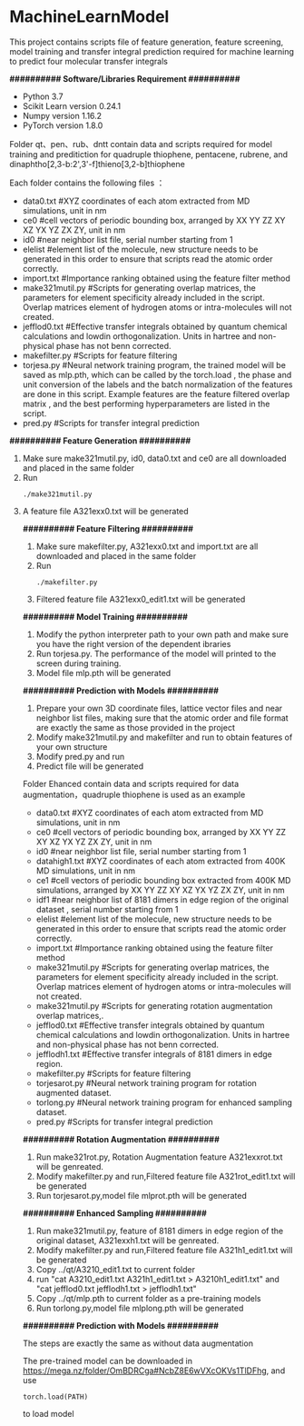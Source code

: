 # MachineLearnModel

<p>This project contains scripts file of feature generation, feature screening, model training and transfer integral prediction required for machine learning to predict four molecular transfer integrals</p>
<p><strong>########## Software/Libraries Requirement ##########</strong></p>
<ul>
<li>Python 3.7</li>
<li>Scikit Learn version 0.24.1</li>
<li>Numpy version 1.16.2</li>
<li>PyTorch version 1.8.0</li>
</ul>

<p>Folder qt、pen、rub、dntt contain data and scripts required for model training and preditiction for quadruple thiophene, pentacene, rubrene, and dinaphtho[2,3-b:2',3'-f]thieno[3,2-b]thiophene </p>
<p>Each folder contains the following files ：</p>
<ul>
<li>data0.txt #XYZ coordinates of each atom extracted from MD simulations, unit in nm</li>
<li>ce0 #cell vectors of periodic bounding box, arranged by XX YY ZZ XY XZ YX YZ ZX ZY, unit in nm</li>
<li>id0 #near neighbor list file, serial number starting from 1</li>
<li>elelist #element list of the molecule, new structure needs to be generated in this order to ensure that scripts read the atomic order correctly.</li>
<li>import.txt #Importance ranking obtained using the feature filter method</li>
<li>make321mutil.py #Scripts for generating overlap matrices, the parameters for element specificity already included in the script. Overlap matrices element of hydrogen atoms or intra-molecules will not created.</li>
<li>jefflod0.txt #Effective transfer integrals obtained by quantum chemical calculations and lowdin orthogonalization. Units in hartree and non-physical phase has not benn corrected.</li>
<li>makefilter.py #Scripts for feature filtering</li>
<li>torjesa.py #Neural network training program, the trained model will be saved as mlp.pth, which can be called by the torch.load , the phase and unit conversion of the labels and the batch normalization of the features are done in this script. Example features are the feature filtered overlap matrix , and the best performing hyperparameters are listed in the script.</li>
<li>pred.py #Scripts for transfer integral prediction</li>
</ul>

<p><strong>########## Feature Generation ##########</strong></p>
<ol>
<li>Make sure make321mutil.py, id0, data0.txt and ce0 are all downloaded and placed in the same folder</li>
<li>Run </li>

  ```
  ./make321mutil.py
  ```
 
<li>A feature file A321exx0.txt will be generated</li>
<p><strong>########## Feature Filtering ##########</strong></p>
<ol>
<li>Make sure makefilter.py, A321exx0.txt and import.txt are all downloaded and placed in the same folder</li>
<li>Run </li>

  ```
  ./makefilter.py
  ```
 
<li>Filtered feature file A321exx0_edit1.txt will be generated</li>
</ol>
<p><strong>########## Model Training ##########</strong></p>
<ol>
<li>Modify the python interpreter path to your own path and make sure you have the right version of the dependent ibraries</li>
<li>Run torjesa.py. The performance of the model will printed to the screen during training.</li>
<li>Model file mlp.pth will be generated</li>
</ol>
<p><strong>########## Prediction with Models ##########</strong></p>
<ol>
<li>Prepare your own 3D coordinate files, lattice vector files and near neighbor list files, making sure that the atomic order and file format are exactly the same as those provided in the project</li>
<li>Modify make321mutil.py and makefilter and run to obtain features of your own structure</li>
<li>Modify pred.py and run</li>
<li>Predict file will be generated</li>
</ol>

<p>Folder Ehanced contain data and scripts required for data augmentation，quadruple thiophene is used as an example </p>
<ul>
<li>data0.txt #XYZ coordinates of each atom extracted from MD simulations, unit in nm</li>
<li>ce0 #cell vectors of periodic bounding box, arranged by XX YY ZZ XY XZ YX YZ ZX ZY, unit in nm</li>
<li>id0 #near neighbor list file, serial number starting from 1</li>
<li>datahigh1.txt #XYZ coordinates of each atom extracted from 400K MD simulations, unit in nm</li>
<li>ce1 #cell vectors of periodic bounding box extracted from 400K MD simulations, arranged by XX YY ZZ XY XZ YX YZ ZX ZY, unit in nm</li>
<li>idf1 #near neighbor list of 8181 dimers in edge region of the original dataset , serial number starting from 1</li>
<li>elelist #element list of the molecule, new structure needs to be generated in this order to ensure that scripts read the atomic order correctly.</li>
<li>import.txt #Importance ranking obtained using the feature filter method</li>
<li>make321mutil.py #Scripts for generating overlap matrices, the parameters for element specificity already included in the script. Overlap matrices element of hydrogen atoms or intra-molecules will not created.</li>
<li>make321mutil.py #Scripts for generating rotation augmentation overlap matrices,.</li>
<li>jefflod0.txt #Effective transfer integrals obtained by quantum chemical calculations and lowdin orthogonalization. Units in hartree and non-physical phase has not benn corrected.</li>
<li>jefflodh1.txt #Effective transfer integrals of 8181 dimers in edge region.</li>
<li>makefilter.py #Scripts for feature filtering</li>
<li>torjesarot.py #Neural network training program for rotation augmented dataset.</li>
<li>torlong.py #Neural network training program for enhanced sampling dataset.</li>
<li>pred.py #Scripts for transfer integral prediction</li>
</ul>

<p><strong>########## Rotation Augmentation  ##########</strong></p>
<ol>
<li>Run make321rot.py, Rotation Augmentation feature A321exxrot.txt will be genreated.</li>
<li>Modify makefilter.py and run,Filtered feature file A321rot_edit1.txt will be generated </li>
<li>Run torjesarot.py,model file mlprot.pth will be generated</li>
</ol>
<p><strong>########## Enhanced Sampling  ##########</strong></p>
<ol>
<li>Run make321mutil.py, feature of 8181 dimers in edge region of the original dataset, A321exxh1.txt will be genreated.</li>
<li>Modify makefilter.py and run,Filtered feature file A321h1_edit1.txt will be generated </li>
<li>Copy ../qt/A3210_edit1.txt to current folder </li>
<li>run "cat A3210_edit1.txt A321h1_edit1.txt > A3210h1_edit1.txt" and "cat jefflod0.txt jefflodh1.txt > jefflodh1.txt"</li>
<li>Copy ../qt/mlp.pth to current folder as a pre-training models</li>
<li>Run torlong.py,model file mlplong.pth will be generated</li>
</ol>
<p><strong>########## Prediction with Models ##########</strong></p>
The steps are exactly the same as without  data augmentation

The pre-trained model can be downloaded in https://mega.nz/folder/OmBDRCga#NcbZ8E6wVXcOKVs1TlDFhg, and use
```
torch.load(PATH)
```
to load model
